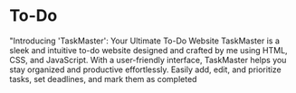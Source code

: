 # To-Do
"Introducing 'TaskMaster': Your Ultimate To-Do Website  TaskMaster is a sleek and intuitive to-do website designed and crafted by me using HTML, CSS, and JavaScript. With a user-friendly interface, TaskMaster helps you stay organized and productive effortlessly. Easily add, edit, and prioritize tasks, set deadlines, and mark them as completed
